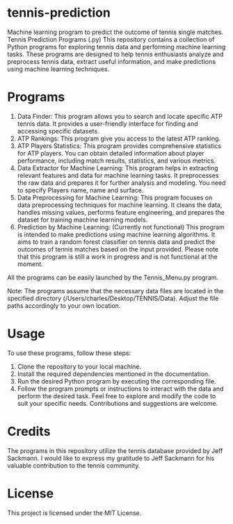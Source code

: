 # tennis-prediction
Machine learning program to predict the outcome of tennis single matches. 
Tennis Prediction Programs (.py)
This repository contains a collection of Python programs for exploring tennis data and performing machine learning tasks. These programs are designed to help tennis enthusiasts analyze and preprocess tennis data, extract useful information, and make predictions using machine learning techniques.

# Programs

1. Data Finder: This program allows you to search and locate specific ATP tennis data. It provides a user-friendly interface for finding and accessing specific datasets.
2. ATP Rankings: This program give you access to the latest ATP ranking.
3. ATP Players Statistics: This program provides comprehensive statistics for ATP players. You can obtain detailed information about player performance, including match results, statistics, and various metrics.
4. Data Extractor for Machine Learning: This program helps in extracting relevant features and data for machine learning tasks. It preprocesses the raw data and prepares it for further analysis and modeling. You need to specify Players name, name and surface.
5.  Data Preprocessing for Machine Learning: This program focuses on data preprocessing techniques for machine learning. It cleans the data, handles missing values, performs feature engineering, and prepares the dataset for training machine learning models.
6. Prediction by Machine Learning: (Currently not functional) This program is intended to make predictions using machine learning algorithms. It aims to train a random forest classifier on tennis data and predict the outcomes of tennis matches based on the input provided. Please note that this program is still a work in progress and is not functional at the moment.

All the programs can be easily launched by the Tennis_Menu.py program.

Note: The programs assume that the necessary data files are located in the specified directory (/Users/charles/Desktop/TENNIS/Data). Adjust the file paths accordingly to your own location.

# Usage
To use these programs, follow these steps:
1. Clone the repository to your local machine.
2. Install the required dependencies mentioned in the documentation.
3. Run the desired Python program by executing the corresponding file.
4. Follow the program prompts or instructions to interact with the data and perform the desired task.
Feel free to explore and modify the code to suit your specific needs. Contributions and suggestions are welcome.

# Credits
The programs in this repository utilize the tennis database provided by Jeff Sackmann. I would like to express my gratitude to Jeff Sackmann for his valuable contribution to the tennis community.

# License
This project is licensed under the MIT License.

